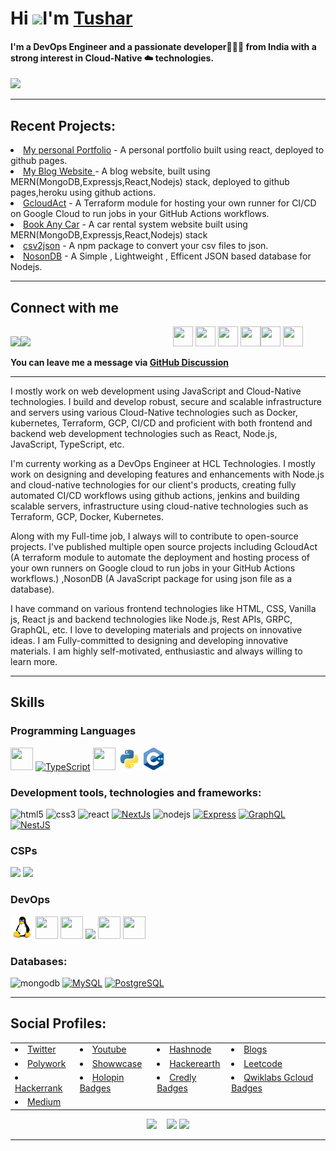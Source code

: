 # Hi ![](https://user-images.githubusercontent.com/18350557/176309783-0785949b-9127-417c-8b55-ab5a4333674e.gif)I'm <a href="https://tush-tr.github.io/">Tushar</a>

<h4>I'm a DevOps Engineer and a passionate developer🧑🏻‍💻  from India with a strong interest in Cloud-Native ☁️ technologies.</h4>

<img src="res/cover.png" />
<hr>

## Recent Projects:
<li><a href="https://tush-tr.github.io/">My personal Portfolio</a> - A personal portfolio built using react, deployed to github pages.
<li><a href="https://tush-tr.github.io/blogs/">My Blog Website </a>- A blog website, built using MERN(MongoDB,Expressjs,React,Nodejs) stack, deployed to github pages,heroku using github actions.
<li><a href="https://github.com/tush-tr/gcloudact">GcloudAct</a> - A Terraform module for hosting your own runner for CI/CD on Google Cloud to run jobs in your GitHub Actions workflows.
<li><a href="https://tush-tr.github.io/BookAnyCar/">Book Any Car</a> - A car rental system website built using MERN(MongoDB,Expressjs,React,Nodejs) stack 
<li><a href="https://www.npmjs.com/package/@tush-tr/csv2json">csv2json</a> - A npm package to convert your csv files to json.
<li><a href="https://www.npmjs.com/package/@tush-tr/nosondb">NosonDB</a> - A Simple , Lightweight , Efficent JSON based database for Nodejs.

 
<hr>

## Connect with me

<a href="https://www.twitter.com/tush_tr604" target="_blank" rel="noreferrer"><img
src="https://img.shields.io/twitter/follow/tush_tr604?logo=twitter&style=for-the-badge&color=0891b2&labelColor=1c1917"
/></a><a href="https://www.github.com/tush-tr" target="_blank" rel="noreferrer"><img
src="https://img.shields.io/github/followers/tush-tr?logo=github&style=for-the-badge&color=0891b2&labelColor=1c1917" /></a>&nbsp;&nbsp;&nbsp;&nbsp;&nbsp;&nbsp;&nbsp;&nbsp;&nbsp;&nbsp;&nbsp;&nbsp;&nbsp;&nbsp;&nbsp;&nbsp;&nbsp;&nbsp;&nbsp;&nbsp;&nbsp;&nbsp;&nbsp;&nbsp;&nbsp;&nbsp;&nbsp;&nbsp;&nbsp;&nbsp;&nbsp;&nbsp;&nbsp;&nbsp;&nbsp;&nbsp;&nbsp;&nbsp;&nbsp;&nbsp;&nbsp;&nbsp;&nbsp;&nbsp;&nbsp;&nbsp;&nbsp;&nbsp;&nbsp;&nbsp;&nbsp;&nbsp;&nbsp;&nbsp;&nbsp;&nbsp;&nbsp;
<a href="https://www.github.com/tush-tr" target="_blank" rel="noreferrer"><img src="https://raw.githubusercontent.com/danielcranney/readme-generator/main/public/icons/socials/github.svg" width="32" height="32" /></a> <a href="https://tusharrajpoot.hashnode.dev" target="_blank" rel="noreferrer"><img src="https://raw.githubusercontent.com/danielcranney/readme-generator/main/public/icons/socials/hashnode.svg" width="32" height="32" /></a> <a href="http://www.medium.com/@tush-tr" target="_blank" rel="noreferrer"><img src="https://raw.githubusercontent.com/danielcranney/readme-generator/main/public/icons/socials/medium.svg" width="32" height="32" /></a> <a href="https://www.twitter.com/tush_tr604" target="_blank" rel="noreferrer"><img src="https://raw.githubusercontent.com/danielcranney/readme-generator/main/public/icons/socials/twitter.svg" width="32" height="32" /></a><a href="https://linkedin.com/in/tushar-r-849510116" target="_blank" rel="noreferrer"><img src="https://cdn-icons-png.flaticon.com/512/174/174857.png" width="32" height="32" /></a> <a href="https://www.youtube.com/c/UCSL_wYi9WB-uPz2_OzKb7bg" target="_blank" rel="noreferrer"><img src="https://raw.githubusercontent.com/danielcranney/readme-generator/main/public/icons/socials/youtube.svg" width="32" height="32" /></a>

<b>You can leave me a message via <a href="https://github.com/tush-tr/tush-tr/discussions/categories/guest-book"> GitHub Discussion</a></b>

<hr>


<!-- Information -->
<p>
I mostly work on web development using JavaScript and Cloud-Native technologies. I build and develop robust, secure and scalable infrastructure and servers using various Cloud-Native technologies such as Docker, kubernetes, Terraform, GCP, CI/CD and proficient with both frontend and backend web development technologies such as React, Node.js, JavaScript, TypeScript, etc.</p>

<p>
 I'm currenty working as a DevOps Engineer at HCL Technologies. I mostly work on designing and developing features and enhancements with Node.js and cloud-native technologies for our client's products,
creating fully automated CI/CD workflows using github actions, jenkins
and building scalable servers, infrastructure using cloud-native technologies such as Terraform, GCP, Docker, Kubernetes.
</p>

<p>
 Along with my Full-time job, I always will to contribute to open-source projects. I've published multiple open source projects including GcloudAct (A terraform module to automate the deployment and hosting process of your own runners on Google cloud to run jobs in your GitHub Actions workflows.) ,NosonDB (A JavaScript package for using json file as a database).
</p>
 
<p>I have command on various frontend technologies like HTML, CSS, Vanilla js, React js and backend technologies like Node.js, Rest APIs, GRPC, GraphQL, etc. I love to developing materials and projects on innovative ideas. I am Fully-committed to designing and developing innovative materials. I am highly self-motivated, enthusiastic and always willing to learn more.</p>
<hr>


## Skills

### Programming Languages
<p float="left">
<img src="res/js.gif" height="36" width="36">
<a href="https://www.typescriptlang.org/" target="_blank" rel="noreferrer"><img src="https://raw.githubusercontent.com/danielcranney/readme-generator/main/public/icons/skills/typescript-colored.svg" width="36" height="36" alt="TypeScript" /></a>
<img src="https://raw.githubusercontent.com/itsksaurabh/itsksaurabh/master/assets/golang.gif"  height="36" width="36" />
<img src="https://raw.githubusercontent.com/devicons/devicon/master/icons/python/python-original.svg" height="36" width="36"/>
<img src="https://raw.githubusercontent.com/devicons/devicon/master/icons/cplusplus/cplusplus-original.svg" alt="cplusplus" height="36" width="36"/> 
</p>
<!-- ___________________________________________________________________________ -->

### Development tools, technologies and frameworks:
<p float="left">
<img src="res/html.gif" alt="html5" height="36" width="36"/> 
<img src="res/css.gif" alt="css3" height="36" width="36"/>
<img src="res/react.gif" alt="react" height="36" width="36"/>
<a href="https://nextjs.org/docs" target="_blank" rel="noreferrer"><img src="https://raw.githubusercontent.com/danielcranney/readme-generator/main/public/icons/skills/nextjs-colored.svg" width="36" height="36" alt="NextJs" /></a>
<img src="res/node.gif" alt="nodejs" height="36" width="36"/>
<a href="https://expressjs.com/" target="_blank" rel="noreferrer"><img src="https://raw.githubusercontent.com/danielcranney/readme-generator/main/public/icons/skills/express-colored.svg" width="36" height="36" alt="Express" /></a>
<a href="https://graphql.org/" target="_blank" rel="noreferrer"><img src="https://raw.githubusercontent.com/danielcranney/readme-generator/main/public/icons/skills/graphql-colored.svg" width="36" height="36" alt="GraphQL" /></a>
<a href="https://docs.nestjs.com/" target="_blank" rel="noreferrer"><img src="https://raw.githubusercontent.com/danielcranney/readme-generator/main/public/icons/skills/nestjs-colored.svg" width="36" height="36" alt="NestJS" /></a>
</p>
<!-- ______________________________________________________________________ -->

### CSPs
<p float="left">
<img src="res/social-icon-google-cloud-1200-630.png" height="36" >
<img src="res/Amazon-Web-Services-Logo-2006-2017-700x394.png" height="36" />

</p>


### DevOps
<p>
<img src="https://raw.githubusercontent.com/devicons/devicon/master/icons/linux/linux-original.svg" alt="linux" height="36" width="36"/>
<img src="res/docker.gif" height="36" width="36" >
<img src="res/k8s.gif"  height="36" width="36" >
<img src="https://raw.githubusercontent.com/itsksaurabh/itsksaurabh/master/assets/terraform.gif" height="36" />
<img src="res/cicd.gif"  height="36" width="36" />
<img src="res/ghactions.png"  height="36" width="36" />
</p>



### Databases:
<p>
<img src="res/mongo.gif" alt="mongodb" height="36" width="36"/>
<a href="https://www.mysql.com/" target="_blank" rel="noreferrer"><img src="https://raw.githubusercontent.com/danielcranney/readme-generator/main/public/icons/skills/mysql-colored.svg" width="36" height="36" alt="MySQL" /></a>
<a href="https://www.postgresql.org/" target="_blank" rel="noreferrer"><img src="https://raw.githubusercontent.com/danielcranney/readme-generator/main/public/icons/skills/postgresql-colored.svg" width="36" height="36" alt="PostgreSQL" /></a>
</p>

<hr>

<!-- [![@tush_tr's Holopin board](https://holopin.me/tush_tr)](https://holopin.io/@tush_tr) -->


## Social Profiles:
<table>
<tr>
<td><li> <a href="https://twitter.com/tush_tr604">Twitter</a></li></td>
<td><li><a href="https://www.youtube.com/channel/UCSL_wYi9WB-uPz2_OzKb7bg">Youtube</a></li></td>
<td><li><a href="https://hashnode.com/@tushtr">Hashnode</a></li>
</td>
<td><li><a href="https://blog.tusharrajpoot.com/">Blogs</a></li>
</td>
</tr>
<tr>
<td><li><a href="https://www.polywork.com/tushar_rajpoot">Polywork</a></li>
</td>
<td><li><a href="https://www.showwcase.com/tush-tr">Showwcase</a></li>
</td>
<td><li> <a href="https://www.hackerearth.com/@tusharrajput604">Hackerearth</a></li>
</td>
<td><li> <a href="https://leetcode.com/tush_tr/">Leetcode</a></li>
</td>
</tr>
<tr>
<td><li> <a href="https://www.hackerrank.com/tush_tr">Hackerrank</a></li>
</td>
<td><li> <a href="https://www.holopin.io/@tush_tr">Holopin Badges</a></li>
</td>
<td><li> <a href="https://www.credly.com/users/tushar-rajpoot/badges">Credly Badges</a></li>
</td>
<td><li> <a href="https://partner.cloudskillsboost.google/public_profiles/05b7760f-154e-4d97-a68e-471fee67d2ad">Qwiklabs Gcloud Badges</a></li></td>
</tr>
<tr>
<td><li> <a href="https://medium.com/@tush-tr">Medium</a></li>
</td>
<td></td>
<td></td>
<td></td>
</tr>
</table>

<!-- <ul width="20%" float="left">
<li> <a href="https://twitter.com/tush_tr604">Twitter</a></li><li><a href="https://www.youtube.com/channel/UCSL_wYi9WB-uPz2_OzKb7bg">Youtube</a></li>
</ul>

<ul width="20%" float="center">
<li><a href="https://hashnode.com/@tushtr">Hashnode</a></li>
<li><a href="https://blog.tusharrajpoot.com/">Blogs</a></li>
<li><a href="https://www.polywork.com/tushar_rajpoot">Polywork</a></li>
<li><a href="https://www.showwcase.com/tush-tr">Showwcase</a></li>
</ul>

</p>

<!-- <p float="right"> -->

<!-- <p valign="right">

<li> <a href="https://www.hackerearth.com/@tusharrajput604">Hackerearth</a></li>
<li> <a href="https://leetcode.com/tush_tr/">Leetcode</a></li>
<li> <a href="https://www.hackerrank.com/tush_tr">Hackerrank</a></li>
<li> <a href="https://www.holopin.io/@tush_tr">Holopin Badges</a></li>
<li> <a href="https://www.credly.com/users/tushar-rajpoot/badges">Credly Badges</a></li>
<li> <a href="https://partner.cloudskillsboost.google/public_profiles/05b7760f-154e-4d97-a68e-471fee67d2ad">Qwiklabs Gcloud Badges</a></li>
<li> <a href="https://medium.com/@tush-tr">Medium</a></li>
</p> --> 


<p align="center">
  <img width="44%" src="https://github-readme-stats.vercel.app/api?username=tush-tr&theme=react&cache_seconds=30&hide_border=truek"/>&nbsp;&nbsp;&nbsp;
  <img width="44%" src="https://github-readme-streak-stats.herokuapp.com/?user=tush-tr&theme=react&cache_seconds=30&hide_border=true"/>
 <img src="https://github-profile-summary-cards.vercel.app/api/cards/profile-details?username=tush-tr&theme=dracula"/>
</p>

<hr>
